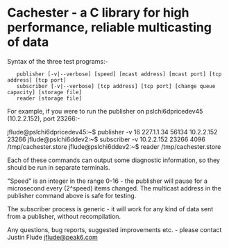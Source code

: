 Cachester - a C library for high performance, reliable multicasting of data
===========================================================================

Syntax of the three test programs:-

	   publisher [-v|--verbose] [speed] [mcast address] [mcast port] [tcp address] [tcp port]
	   subscriber [-v|--verbose] [tcp address] [tcp port] [change queue capacity] [storage file]
	   reader [storage file]

For example, if you were to run the publisher on pslchi6dpricedev45 (10.2.2.152), port 23266:-

jflude@pslchi6dpricedev45:~$ publisher -v 16 227.1.1.34 56134 10.2.2.152 23266
jflude@pslchi6ddev2:~$ subscriber -v 10.2.2.152 23266 4096 /tmp/cachester.store
jflude@pslchi6ddev2:~$ reader /tmp/cachester.store

Each of these commands can output some diagnostic information, so they should be run in separate terminals.

"Speed" is an integer in the range 0-16 - the publisher will pause for a microsecond every (2^speed) items changed.
The multicast address in the publisher command above is safe for testing.

The subscriber process is generic - it will work for any kind of data sent from a publisher, without recompilation.

Any questions, bug reports, suggested improvements etc. - please contact Justin Flude <jflude@peak6.com>
